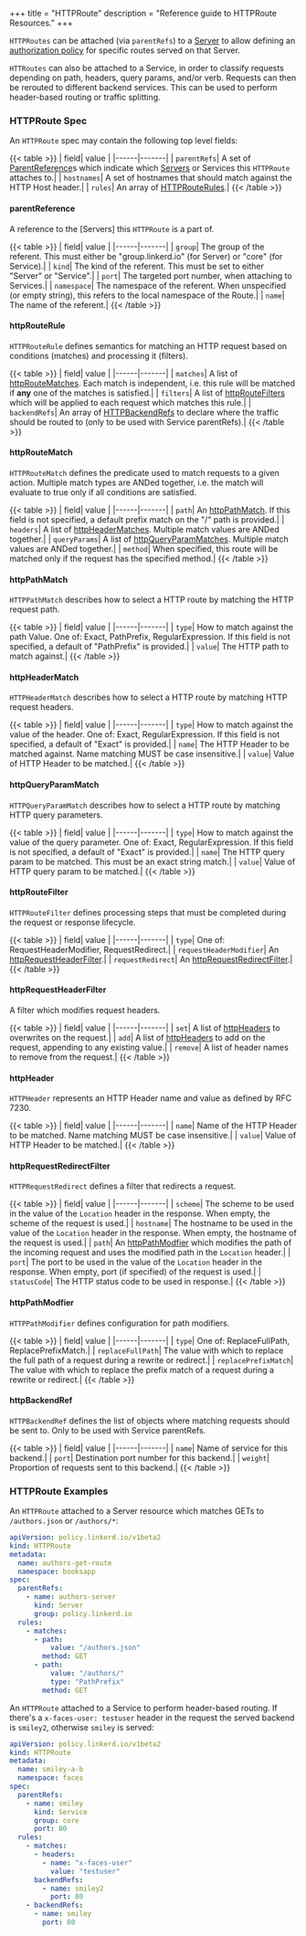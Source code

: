 +++
title = "HTTPRoute"
description = "Reference guide to HTTPRoute Resources."
+++

`HTTPRoutes` can be attached (via `parentRefs`) to a
[Server](../authorization-policy#server) to allow defining an [authorization
policy](../authorization-policy#authorizationpolicy) for specific routes served
on that Server.

`HTTRoutes` can also be attached to a Service, in order to classify requests
depending on path, headers, query params, and/or verb. Requests can then be
rerouted to different backend services. This can be used to perform header-based
routing or traffic splitting.

### HTTPRoute Spec

An `HTTPRoute` spec may contain the following top level fields:

{{< table >}}
| field| value |
|------|-------|
| `parentRefs`| A set of [ParentReference](#parentreference)s which indicate which [Servers](#server) or Services this `HTTPRoute` attaches to.|
| `hostnames`| A set of hostnames that should match against the HTTP Host header.|
| `rules`| An array of [HTTPRouteRules](#httprouterule).|
{{< /table >}}

#### parentReference

A reference to the [Servers] this `HTTPRoute` is a part of.

{{< table >}}
| field| value |
|------|-------|
| `group`| The group of the referent. This must either be "group.linkerd.io" (for Server) or "core" (for Service).|
| `kind`| The kind of the referent. This must be set to either "Server" or "Service".|
| `port`| The targeted port number, when attaching to Services.|
| `namespace`| The namespace of the referent. When unspecified (or empty string), this refers to the local namespace of the Route.|
| `name`| The name of the referent.|
{{< /table >}}

#### httpRouteRule

`HTTPRouteRule` defines semantics for matching an HTTP request based on conditions
(matches) and processing it (filters).

{{< table >}}
| field| value |
|------|-------|
| `matches`| A list of [httpRouteMatches](#httproutematch). Each match is independent, i.e. this rule will be matched if **any** one of the matches is satisfied.|
| `filters`| A list of [httpRouteFilters](#httproutefilter) which will be applied to each request which matches this rule.|
| `backendRefs`| An array of [HTTPBackendRefs](#httpbackendref) to declare where the traffic should be routed to (only to be used with Service parentRefs).|
{{< /table >}}

#### httpRouteMatch

`HTTPRouteMatch` defines the predicate used to match requests to a given
action. Multiple match types are ANDed together, i.e. the match will
evaluate to true only if all conditions are satisfied.

{{< table >}}
| field| value |
|------|-------|
| `path`| An [httpPathMatch](#httppathmatch). If this field is not specified, a default prefix match on the "/" path is provided.|
| `headers`| A list of [httpHeaderMatches](#httpheadermatch). Multiple match values are ANDed together.|
| `queryParams`| A list of [httpQueryParamMatches](#httpqueryparammatch). Multiple match values are ANDed together.|
| `method`| When specified, this route will be matched only if the request has the specified method.|
{{< /table >}}

#### httpPathMatch

`HTTPPathMatch` describes how to select a HTTP route by matching the HTTP
request path.

{{< table >}}
| field| value |
|------|-------|
| `type`| How to match against the path Value. One of: Exact, PathPrefix, RegularExpression. If this field is not specified, a default of "PathPrefix" is provided.|
| `value`| The HTTP path to match against.|
{{< /table >}}

#### httpHeaderMatch

`HTTPHeaderMatch` describes how to select a HTTP route by matching HTTP request
headers.

{{< table >}}
| field| value |
|------|-------|
| `type`| How to match against the value of the header. One of: Exact, RegularExpression. If this field is not specified, a default of "Exact" is provided.|
| `name`| The HTTP Header to be matched against. Name matching MUST be case insensitive.|
| `value`| Value of HTTP Header to be matched.|
{{< /table >}}

#### httpQueryParamMatch

`HTTPQueryParamMatch` describes how to select a HTTP route by matching HTTP
query parameters.

{{< table >}}
| field| value |
|------|-------|
| `type`| How to match against the value of the query parameter. One of: Exact, RegularExpression. If this field is not specified, a default of "Exact" is provided.|
| `name`| The HTTP query param to be matched. This must be an exact string match.|
| `value`| Value of HTTP query param to be matched.|
{{< /table >}}

#### httpRouteFilter

`HTTPRouteFilter` defines processing steps that must be completed during the
request or response lifecycle.

{{< table >}}
| field| value |
|------|-------|
| `type`| One of: RequestHeaderModifier, RequestRedirect.|
| `requestHeaderModifier`| An [httpRequestHeaderFilter](#httprequestheaderfilter).|
| `requestRedirect`| An [httpRequestRedirectFilter](#httprequestredirectfilter).|
{{< /table >}}

#### httpRequestHeaderFilter

A filter which modifies request headers.

{{< table >}}
| field| value |
|------|-------|
| `set`| A list of [httpHeaders](#httpheader) to overwrites on the request.|
| `add`|  A list of [httpHeaders](#httpheader) to add on the request, appending to any existing value.|
| `remove`|  A list of header names to remove from the request.|
{{< /table >}}

#### httpHeader

`HTTPHeader` represents an HTTP Header name and value as defined by RFC 7230.

{{< table >}}
| field| value |
|------|-------|
| `name`| Name of the HTTP Header to be matched. Name matching MUST be case insensitive.|
| `value`| Value of HTTP Header to be matched.|
{{< /table >}}

#### httpRequestRedirectFilter

`HTTPRequestRedirect` defines a filter that redirects a request.

{{< table >}}
| field| value |
|------|-------|
| `scheme`| The scheme to be used in the value of the `Location` header in the response. When empty, the scheme of the request is used.|
| `hostname`| The hostname to be used in the value of the `Location` header in the response. When empty, the hostname of the request is used.|
| `path`| An [httpPathModfier](#httppathmodfier) which modifies the path of the incoming request and uses the modified path in the `Location` header.|
| `port`| The port to be used in the value of the `Location` header in the response. When empty, port (if specified) of the request is used.|
| `statusCode`| The HTTP status code to be used in response.|
{{< /table >}}

#### httpPathModfier

`HTTPPathModifier` defines configuration for path modifiers.

{{< table >}}
| field| value |
|------|-------|
| `type`| One of: ReplaceFullPath, ReplacePrefixMatch.|
| `replaceFullPath`| The value with which to replace the full path of a request during a rewrite or redirect.|
| `replacePrefixMatch`| The value with which to replace the prefix match of a request during a rewrite or redirect.|
{{< /table >}}

#### httpBackendRef

`HTTPBackendRef` defines the list of objects where matching requests should be
sent to. Only to be used with Service parentRefs.

{{< table >}}
| field| value |
|------|-------|
| `name`| Name of service for this backend.|
| `port`| Destination port number for this backend.|
| `weight`| Proportion of requests sent to this backend.|
{{< /table >}}

### HTTPRoute Examples

An `HTTPRoute` attached to a Server resource which matches GETs to `/authors.json` or `/authors/*`:

```yaml
apiVersion: policy.linkerd.io/v1beta2
kind: HTTPRoute
metadata:
  name: authors-get-route
  namespace: booksapp
spec:
  parentRefs:
    - name: authors-server
      kind: Server
      group: policy.linkerd.io
  rules:
    - matches:
      - path:
          value: "/authors.json"
        method: GET
      - path:
          value: "/authors/"
          type: "PathPrefix"
        method: GET
```

An `HTTPRoute` attached to a Service to perform header-based routing. If there's
a `x-faces-user: testuser` header in the request the served backend is `smiley2`,
otherwise `smiley` is served:

```yaml
apiVersion: policy.linkerd.io/v1beta2
kind: HTTPRoute
metadata:
  name: smiley-a-b
  namespace: faces
spec:
  parentRefs:
    - name: smiley
      kind: Service
      group: core
      port: 80
  rules:
    - matches:
      - headers:
        - name: "x-faces-user"
          value: "testuser"
      backendRefs:
        - name: smiley2
          port: 80
    - backendRefs:
      - name: smiley
        port: 80
```
